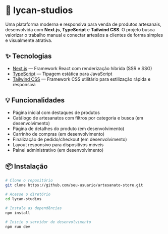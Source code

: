 # 🐺 lycan-studios

Uma plataforma moderna e responsiva para venda de produtos artesanais, desenvolvida com **Next.js**, **TypeScript** e **Tailwind CSS**. O projeto busca valorizar o trabalho manual e conectar artesãos a clientes de forma simples e visualmente atrativa.

## ✨ Tecnologias

- [Next.js](https://nextjs.org/) — Framework React com renderização híbrida (SSR e SSG)
- [TypeScript](https://www.typescriptlang.org/) — Tipagem estática para JavaScript
- [Tailwind CSS](https://tailwindcss.com/) — Framework CSS utilitário para estilização rápida e responsiva

## 💡 Funcionalidades

- Página inicial com destaques de produtos
- Catálogo de artesanatos com filtros por categoria e busca (em desenvolvimento)
- Página de detalhes do produto (em desenvolvimento)
- Carrinho de compras (em desenvolvimento)
- Finalização de pedido/checkout (em desenvolvimento)
- Layout responsivo para dispositivos móveis
- Painel administrativo (em desenvolvimento)

## 📦 Instalação

```bash
# Clone o repositório
git clone https://github.com/seu-usuario/artesanato-store.git

# Acesse o diretório
cd lycan-studios

# Instale as dependências
npm install

# Inicie o servidor de desenvolvimento
npm run dev